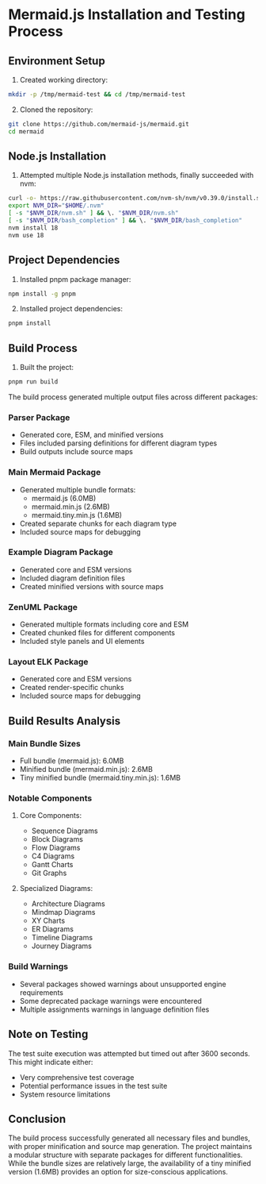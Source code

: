 # Mermaid.js Installation and Testing Process

## Environment Setup

1. Created working directory:
```bash
mkdir -p /tmp/mermaid-test && cd /tmp/mermaid-test
```

2. Cloned the repository:
```bash
git clone https://github.com/mermaid-js/mermaid.git
cd mermaid
```

## Node.js Installation

1. Attempted multiple Node.js installation methods, finally succeeded with nvm:
```bash
curl -o- https://raw.githubusercontent.com/nvm-sh/nvm/v0.39.0/install.sh | bash
export NVM_DIR="$HOME/.nvm"
[ -s "$NVM_DIR/nvm.sh" ] && \. "$NVM_DIR/nvm.sh"
[ -s "$NVM_DIR/bash_completion" ] && \. "$NVM_DIR/bash_completion"
nvm install 18
nvm use 18
```

## Project Dependencies

1. Installed pnpm package manager:
```bash
npm install -g pnpm
```

2. Installed project dependencies:
```bash
pnpm install
```

## Build Process

1. Built the project:
```bash
pnpm run build
```

The build process generated multiple output files across different packages:

### Parser Package
- Generated core, ESM, and minified versions
- Files included parsing definitions for different diagram types
- Build outputs include source maps

### Main Mermaid Package
- Generated multiple bundle formats:
  - mermaid.js (6.0MB)
  - mermaid.min.js (2.6MB)
  - mermaid.tiny.min.js (1.6MB)
- Created separate chunks for each diagram type
- Included source maps for debugging

### Example Diagram Package
- Generated core and ESM versions
- Included diagram definition files
- Created minified versions with source maps

### ZenUML Package
- Generated multiple formats including core and ESM
- Created chunked files for different components
- Included style panels and UI elements

### Layout ELK Package
- Generated core and ESM versions
- Created render-specific chunks
- Included source maps for debugging

## Build Results Analysis

### Main Bundle Sizes
- Full bundle (mermaid.js): 6.0MB
- Minified bundle (mermaid.min.js): 2.6MB
- Tiny minified bundle (mermaid.tiny.min.js): 1.6MB

### Notable Components
1. Core Components:
   - Sequence Diagrams
   - Block Diagrams
   - Flow Diagrams
   - C4 Diagrams
   - Gantt Charts
   - Git Graphs

2. Specialized Diagrams:
   - Architecture Diagrams
   - Mindmap Diagrams
   - XY Charts
   - ER Diagrams
   - Timeline Diagrams
   - Journey Diagrams

### Build Warnings
- Several packages showed warnings about unsupported engine requirements
- Some deprecated package warnings were encountered
- Multiple assignments warnings in language definition files

## Note on Testing
The test suite execution was attempted but timed out after 3600 seconds. This might indicate either:
- Very comprehensive test coverage
- Potential performance issues in the test suite
- System resource limitations

## Conclusion
The build process successfully generated all necessary files and bundles, with proper minification and source map generation. The project maintains a modular structure with separate packages for different functionalities. While the bundle sizes are relatively large, the availability of a tiny minified version (1.6MB) provides an option for size-conscious applications.
